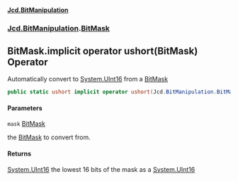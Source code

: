 #### [Jcd.BitManipulation](index.md 'index')
### [Jcd.BitManipulation](Jcd.BitManipulation.md 'Jcd.BitManipulation').[BitMask](Jcd.BitManipulation.BitMask.md 'Jcd.BitManipulation.BitMask')

## BitMask.implicit operator ushort(BitMask) Operator

Automatically convert to [System.UInt16](https://docs.microsoft.com/en-us/dotnet/api/System.UInt16 'System.UInt16') from a [BitMask](Jcd.BitManipulation.BitMask.md 'Jcd.BitManipulation.BitMask')

```csharp
public static ushort implicit operator ushort(Jcd.BitManipulation.BitMask mask);
```
#### Parameters

<a name='Jcd.BitManipulation.BitMask.op_Implicitushort(Jcd.BitManipulation.BitMask).mask'></a>

`mask` [BitMask](Jcd.BitManipulation.BitMask.md 'Jcd.BitManipulation.BitMask')

the [BitMask](Jcd.BitManipulation.BitMask.md 'Jcd.BitManipulation.BitMask') to convert from.

#### Returns

[System.UInt16](https://docs.microsoft.com/en-us/dotnet/api/System.UInt16 'System.UInt16')
the lowest 16 bits of the mask as a [System.UInt16](https://docs.microsoft.com/en-us/dotnet/api/System.UInt16 'System.UInt16')